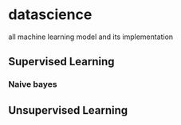 # datascience
all machine learning model and its implementation
## Supervised Learning 
### Naive bayes
## Unsupervised Learning 
